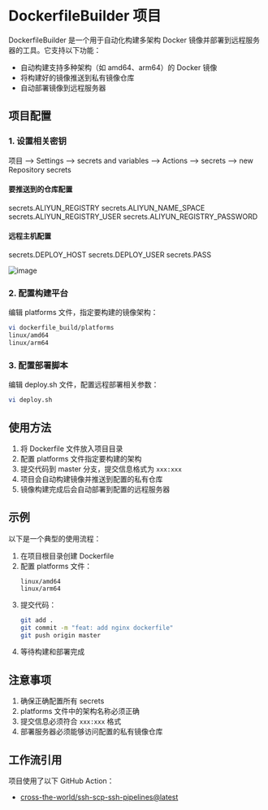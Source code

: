 # DockerfileBuilder 项目

DockerfileBuilder 是一个用于自动化构建多架构 Docker 镜像并部署到远程服务器的工具。它支持以下功能：

- 自动构建支持多种架构（如 amd64、arm64）的 Docker 镜像
- 将构建好的镜像推送到私有镜像仓库
- 自动部署镜像到远程服务器

## 项目配置

### 1. 设置相关密钥
项目 --> Settings --> secrets and variables --> Actions --> secrets --> new Repository secrets 

#### 要推送到的仓库配置
secrets.ALIYUN_REGISTRY
secrets.ALIYUN_NAME_SPACE  
secrets.ALIYUN_REGISTRY_USER
secrets.ALIYUN_REGISTRY_PASSWORD

#### 远程主机配置
secrets.DEPLOY_HOST
secrets.DEPLOY_USER
secrets.PASS

![image](https://github.com/user-attachments/assets/e8794d15-2edc-492d-888c-4339cab3207d)

### 2. 配置构建平台
编辑 platforms 文件，指定要构建的镜像架构：
```bash
vi dockerfile_build/platforms
linux/amd64
linux/arm64
```

### 3. 配置部署脚本
编辑 deploy.sh 文件，配置远程部署相关参数：
```bash
vi deploy.sh
```

## 使用方法

1. 将 Dockerfile 文件放入项目目录
2. 配置 platforms 文件指定要构建的架构
3. 提交代码到 master 分支，提交信息格式为 `xxx:xxx`
4. 项目会自动构建镜像并推送到配置的私有仓库
5. 镜像构建完成后会自动部署到配置的远程服务器

## 示例

以下是一个典型的使用流程：

1. 在项目根目录创建 Dockerfile
2. 配置 platforms 文件：
   ```
   linux/amd64
   linux/arm64
   ```
3. 提交代码：
   ```bash
   git add .
   git commit -m "feat: add nginx dockerfile"
   git push origin master
   ```
4. 等待构建和部署完成

## 注意事项

1. 确保正确配置所有 secrets
2. platforms 文件中的架构名称必须正确
3. 提交信息必须符合 `xxx:xxx` 格式
4. 部署服务器必须能够访问配置的私有镜像仓库

## 工作流引用

项目使用了以下 GitHub Action：
- [cross-the-world/ssh-scp-ssh-pipelines@latest](https://github.com/cross-the-world/ssh-scp-ssh-pipelines)
